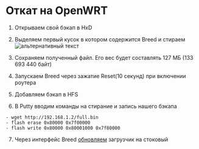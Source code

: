 # Откат на OpenWRT

1. Открываем свой бэкап в HxD
2. Выделяем первый кусок в котором содержится Breed и стираем
   ![альтернативный текст](/assets/images/wiki/guides/NetisN6/revert.png)

3. Сохраняем полученный файл. Его вес будет составлять 127 МБ (133 693 440 байт)
4. Запускаем Breed через зажатие Reset(10 секунд) при включении роутера
5. Добавляем бэкап в HFS
6. В Putty вводим команды на стирание и запись нашего бэкапа

````shell
- wget http://192.168.1.2/full.bin 
- flash erase 0x80000 0x7f00000
- flash write 0x80000 0x80001000 0x7f80000
````

7. Через интерфейс Breed [обновляем](/wiki/helpful/breedBootloader#как-обновить-загрузчик) загрузчик на стоковый